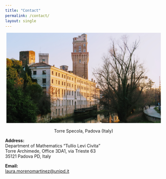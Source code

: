 ```yaml
---
title: "Contact"
permalink: /contact/
layout: single
---
```


<div style = "float: right;text-align:center;">
	 <img src="/assets/images/IMG_4798.JPG" width="500" />
	 <p>
	 Torre Specola, Padova (Italy)
	 </p>
</div>

**Address:**\
Department of Mathematics “Tullio Levi Civita”\
Torre Archimede, Office 3DA1, via Trieste 63\
35121 Padova PD, Italy

**Email:**\
laura.morenomartinez@unipd.it






